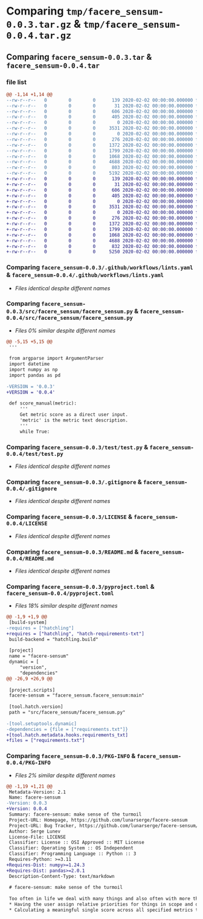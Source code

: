 # Comparing `tmp/facere_sensum-0.0.3.tar.gz` & `tmp/facere_sensum-0.0.4.tar.gz`

## Comparing `facere_sensum-0.0.3.tar` & `facere_sensum-0.0.4.tar`

### file list

```diff
@@ -1,14 +1,14 @@
--rw-r--r--   0        0        0      139 2020-02-02 00:00:00.000000 facere_sensum-0.0.3/log.csv
--rw-r--r--   0        0        0       31 2020-02-02 00:00:00.000000 facere_sensum-0.0.3/requirements.txt
--rw-r--r--   0        0        0      606 2020-02-02 00:00:00.000000 facere_sensum-0.0.3/.github/workflows/lints.yaml
--rw-r--r--   0        0        0      405 2020-02-02 00:00:00.000000 facere_sensum-0.0.3/.github/workflows/test.yaml
--rw-r--r--   0        0        0        0 2020-02-02 00:00:00.000000 facere_sensum-0.0.3/src/facere_sensum/__init__.py
--rw-r--r--   0        0        0     3531 2020-02-02 00:00:00.000000 facere_sensum-0.0.3/src/facere_sensum/facere_sensum.py
--rw-r--r--   0        0        0        0 2020-02-02 00:00:00.000000 facere_sensum-0.0.3/test/__init__.py
--rw-r--r--   0        0        0      276 2020-02-02 00:00:00.000000 facere_sensum-0.0.3/test/ref.csv
--rw-r--r--   0        0        0     1372 2020-02-02 00:00:00.000000 facere_sensum-0.0.3/test/test.py
--rw-r--r--   0        0        0     1799 2020-02-02 00:00:00.000000 facere_sensum-0.0.3/.gitignore
--rw-r--r--   0        0        0     1068 2020-02-02 00:00:00.000000 facere_sensum-0.0.3/LICENSE
--rw-r--r--   0        0        0     4688 2020-02-02 00:00:00.000000 facere_sensum-0.0.3/README.md
--rw-r--r--   0        0        0      803 2020-02-02 00:00:00.000000 facere_sensum-0.0.3/pyproject.toml
--rw-r--r--   0        0        0     5192 2020-02-02 00:00:00.000000 facere_sensum-0.0.3/PKG-INFO
+-rw-r--r--   0        0        0      139 2020-02-02 00:00:00.000000 facere_sensum-0.0.4/log.csv
+-rw-r--r--   0        0        0       31 2020-02-02 00:00:00.000000 facere_sensum-0.0.4/requirements.txt
+-rw-r--r--   0        0        0      606 2020-02-02 00:00:00.000000 facere_sensum-0.0.4/.github/workflows/lints.yaml
+-rw-r--r--   0        0        0      405 2020-02-02 00:00:00.000000 facere_sensum-0.0.4/.github/workflows/test.yaml
+-rw-r--r--   0        0        0        0 2020-02-02 00:00:00.000000 facere_sensum-0.0.4/src/facere_sensum/__init__.py
+-rw-r--r--   0        0        0     3531 2020-02-02 00:00:00.000000 facere_sensum-0.0.4/src/facere_sensum/facere_sensum.py
+-rw-r--r--   0        0        0        0 2020-02-02 00:00:00.000000 facere_sensum-0.0.4/test/__init__.py
+-rw-r--r--   0        0        0      276 2020-02-02 00:00:00.000000 facere_sensum-0.0.4/test/ref.csv
+-rw-r--r--   0        0        0     1372 2020-02-02 00:00:00.000000 facere_sensum-0.0.4/test/test.py
+-rw-r--r--   0        0        0     1799 2020-02-02 00:00:00.000000 facere_sensum-0.0.4/.gitignore
+-rw-r--r--   0        0        0     1068 2020-02-02 00:00:00.000000 facere_sensum-0.0.4/LICENSE
+-rw-r--r--   0        0        0     4688 2020-02-02 00:00:00.000000 facere_sensum-0.0.4/README.md
+-rw-r--r--   0        0        0      832 2020-02-02 00:00:00.000000 facere_sensum-0.0.4/pyproject.toml
+-rw-r--r--   0        0        0     5250 2020-02-02 00:00:00.000000 facere_sensum-0.0.4/PKG-INFO
```

### Comparing `facere_sensum-0.0.3/.github/workflows/lints.yaml` & `facere_sensum-0.0.4/.github/workflows/lints.yaml`

 * *Files identical despite different names*

### Comparing `facere_sensum-0.0.3/src/facere_sensum/facere_sensum.py` & `facere_sensum-0.0.4/src/facere_sensum/facere_sensum.py`

 * *Files 0% similar despite different names*

```diff
@@ -5,15 +5,15 @@
 '''
 
 from argparse import ArgumentParser
 import datetime
 import numpy as np
 import pandas as pd
 
-VERSION = '0.0.3'
+VERSION = '0.0.4'
 
 def score_manual(metric):
     '''
     Get metric score as a direct user input.
     'metric' is the metric text description.
     '''
     while True:
```

### Comparing `facere_sensum-0.0.3/test/test.py` & `facere_sensum-0.0.4/test/test.py`

 * *Files identical despite different names*

### Comparing `facere_sensum-0.0.3/.gitignore` & `facere_sensum-0.0.4/.gitignore`

 * *Files identical despite different names*

### Comparing `facere_sensum-0.0.3/LICENSE` & `facere_sensum-0.0.4/LICENSE`

 * *Files identical despite different names*

### Comparing `facere_sensum-0.0.3/README.md` & `facere_sensum-0.0.4/README.md`

 * *Files identical despite different names*

### Comparing `facere_sensum-0.0.3/pyproject.toml` & `facere_sensum-0.0.4/pyproject.toml`

 * *Files 18% similar despite different names*

```diff
@@ -1,9 +1,9 @@
 [build-system]
-requires = ["hatchling"]
+requires = ["hatchling", "hatch-requirements-txt"]
 build-backend = "hatchling.build"
 
 [project]
 name = "facere-sensum"
 dynamic = [
     "version",
     "dependencies"
@@ -26,9 +26,9 @@
 
 [project.scripts]
 facere-sensum = "facere_sensum.facere_sensum:main"
 
 [tool.hatch.version]
 path = "src/facere_sensum/facere_sensum.py"
 
-[tool.setuptools.dynamic]
-dependencies = {file = ["requirements.txt"]}
+[tool.hatch.metadata.hooks.requirements_txt]
+files = ["requirements.txt"]
```

### Comparing `facere_sensum-0.0.3/PKG-INFO` & `facere_sensum-0.0.4/PKG-INFO`

 * *Files 2% similar despite different names*

```diff
@@ -1,19 +1,21 @@
 Metadata-Version: 2.1
 Name: facere-sensum
-Version: 0.0.3
+Version: 0.0.4
 Summary: facere-sensum: make sense of the turmoil
 Project-URL: Homepage, https://github.com/lunarserge/facere-sensum
 Project-URL: Bug Tracker, https://github.com/lunarserge/facere-sensum/issues
 Author: Serge Lunev
 License-File: LICENSE
 Classifier: License :: OSI Approved :: MIT License
 Classifier: Operating System :: OS Independent
 Classifier: Programming Language :: Python :: 3
 Requires-Python: >=3.11
+Requires-Dist: numpy>=1.24.3
+Requires-Dist: pandas>=2.0.1
 Description-Content-Type: text/markdown
 
 # facere-sensum: make sense of the turmoil
 
 Too often in life we deal with many things and also often with more than we can realistically accomplish. `facere-sensum` helps its users to be in control by:
 * Having the user assign relative priorities for things in scope and define their corresponding success metrics.
 * Calculating a meaningful single score across all specified metrics that can be used as a pivot indicator of overall performance.
```

